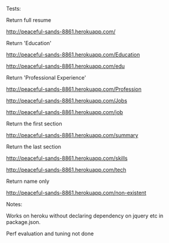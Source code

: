 Tests:

Return full resume

http://peaceful-sands-8861.herokuapp.com/

Return 'Education'

http://peaceful-sands-8861.herokuapp.com/Education

http://peaceful-sands-8861.herokuapp.com/edu

Return 'Professional Experience'

http://peaceful-sands-8861.herokuapp.com/Profession

http://peaceful-sands-8861.herokuapp.com/Jobs

http://peaceful-sands-8861.herokuapp.com/job

Return the first section

http://peaceful-sands-8861.herokuapp.com/summary

Return the last section

http://peaceful-sands-8861.herokuapp.com/skills

http://peaceful-sands-8861.herokuapp.com/tech

Return name only

http://peaceful-sands-8861.herokuapp.com/non-existent


Notes:

Works on heroku without declaring dependency on jquery etc in package.json.

Perf evaluation and tuning not done
